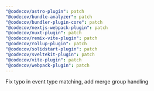 ```yaml
---
"@codecov/astro-plugin": patch
"@codecov/bundle-analyzer": patch
"@codecov/bundler-plugin-core": patch
"@codecov/nextjs-webpack-plugin": patch
"@codecov/nuxt-plugin": patch
"@codecov/remix-vite-plugin": patch
"@codecov/rollup-plugin": patch
"@codecov/solidstart-plugin": patch
"@codecov/sveltekit-plugin": patch
"@codecov/vite-plugin": patch
"@codecov/webpack-plugin": patch
---
```


Fix typo in event type matching, add merge group handling
